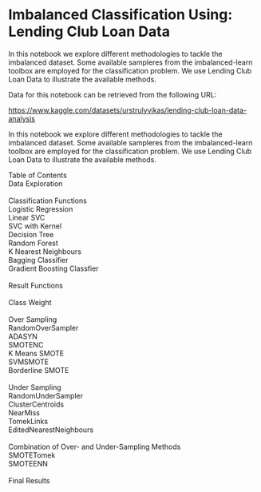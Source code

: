 # Imbalanced Classification Using: Lending Club Loan Data
In this notebook we explore different methodologies to tackle the imbalanced dataset. Some available sampleres from the imbalanced-learn toolbox are employed for the classification problem. We use Lending Club Loan Data to illustrate the available methods.

Data for this notebook can be retrieved from the following URL:

https://www.kaggle.com/datasets/urstrulyvikas/lending-club-loan-data-analysis

In this notebook we explore different methodologies to tackle the imbalanced dataset. Some available sampleres from the imbalanced-learn toolbox are employed for the classification problem. We use Lending Club Loan Data to illustrate the available methods.

Table of Contents\
Data Exploration\
\
Classification Functions\
  Logistic Regression\
  Linear SVC\
  SVC with Kernel\
  Decision Tree\
  Random Forest\
  K Nearest Neighbours\
  Bagging Classifier\
  Gradient Boosting Classfier\
  \
Result Functions\
\
Class Weight\
\
Over Sampling\
  RandomOverSampler\
  ADASYN\
  SMOTENC\
  K Means SMOTE\
  SVMSMOTE\
  Borderline SMOTE\
  \
Under Sampling\
  RandomUnderSampler\
  ClusterCentroids\
  NearMiss\
  TomekLinks\
  EditedNearestNeighbours\
  \
Combination of Over- and Under-Sampling Methods\
  SMOTETomek\
  SMOTEENN\
  \
Final Results
